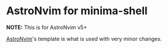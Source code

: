 # AstroNvim for minima-shell

**NOTE:** This is for AstroNvim v5+

[AstroNvim](https://github.com/AstroNvim/template)'s template is what is used with very minor changes.


